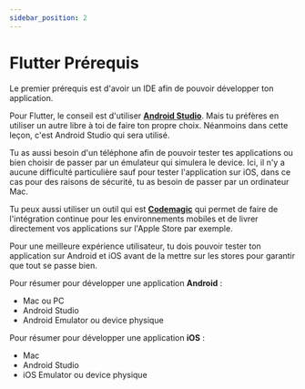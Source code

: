 ```yaml
---
sidebar_position: 2
---
```


# Flutter Prérequis

Le premier prérequis est d'avoir un IDE afin de pouvoir développer ton application. 

Pour Flutter, le conseil est d'utiliser [**Android Studio**](https://developer.android.com/studio/). Mais tu préfères en utiliser un autre libre à toi de faire ton propre choix. Néanmoins dans cette leçon, c'est Android Studio qui sera utilisé.

Tu as aussi besoin d'un téléphone afin de pouvoir tester tes applications ou bien choisir de passer par un émulateur qui simulera le device. Ici, il n'y a aucune difficulté particulière sauf pour tester l'application sur iOS, dans ce cas pour des raisons de sécurité, tu as besoin de passer par un ordinateur Mac.

Tu peux aussi utiliser un outil qui est [**Codemagic**](https://codemagic.io/start/) qui permet de faire de l'intégration continue pour les environnements mobiles et de livrer directement vos applications sur l'Apple Store par exemple.

Pour une meilleure expérience utilisateur, tu dois pouvoir tester ton application sur Android et iOS avant de la mettre sur les stores pour garantir que tout se passe bien.

Pour résumer pour développer une application **Android** :

* Mac ou PC
* Android Studio
* Android Emulator ou device physique

Pour résumer pour développer une application **iOS** :

* Mac
* Android Studio
* iOS Emulator ou device physique
